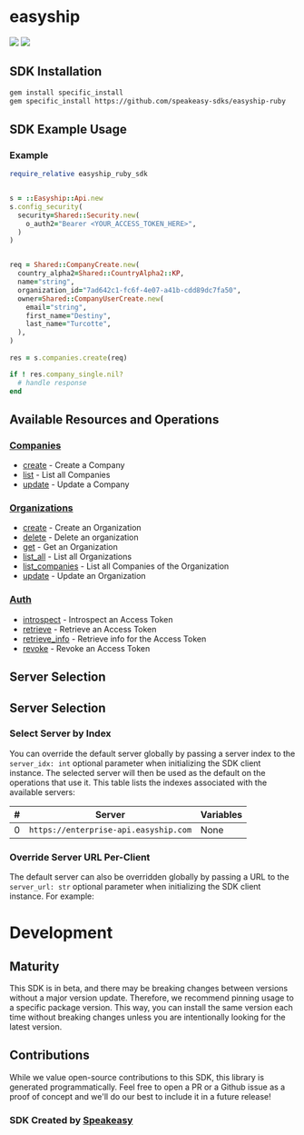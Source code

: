 # easyship

<div align="left">
    <a href="https://speakeasyapi.dev/"><img src="https://custom-icon-badges.demolab.com/badge/-Built%20By%20Speakeasy-212015?style=for-the-badge&logoColor=FBE331&logo=speakeasy&labelColor=545454" /></a>
    <a href="https://github.com/speakeasy-sdks/easyship-ruby.git/actions"><img src="https://img.shields.io/github/actions/workflow/status/speakeasy-sdks/easyship-ruby/speakeasy_sdk_generation.yml?style=for-the-badge" /></a>
    
</div>

<!-- Start SDK Installation [installation] -->
## SDK Installation

```bash
gem install specific_install
gem specific_install https://github.com/speakeasy-sdks/easyship-ruby 
```
<!-- End SDK Installation [installation] -->

<!-- Start SDK Example Usage [usage] -->
## SDK Example Usage

### Example

```ruby
require_relative easyship_ruby_sdk


s = ::Easyship::Api.new
s.config_security(
  security=Shared::Security.new(
    o_auth2="Bearer <YOUR_ACCESS_TOKEN_HERE>",
  )
)


req = Shared::CompanyCreate.new(
  country_alpha2=Shared::CountryAlpha2::KP,
  name="string",
  organization_id="7ad642c1-fc6f-4e07-a41b-cdd89dc7fa50",
  owner=Shared::CompanyUserCreate.new(
    email="string",
    first_name="Destiny",
    last_name="Turcotte",
  ),
)
    
res = s.companies.create(req)

if ! res.company_single.nil?
  # handle response
end

```
<!-- End SDK Example Usage [usage] -->

<!-- Start Available Resources and Operations [operations] -->
## Available Resources and Operations

### [Companies](docs/sdks/companies/README.md)

* [create](docs/sdks/companies/README.md#create) - Create a Company
* [list](docs/sdks/companies/README.md#list) - List all Companies
* [update](docs/sdks/companies/README.md#update) - Update a Company

### [Organizations](docs/sdks/organizations/README.md)

* [create](docs/sdks/organizations/README.md#create) - Create an Organization
* [delete](docs/sdks/organizations/README.md#delete) - Delete an organization
* [get](docs/sdks/organizations/README.md#get) - Get an Organization
* [list_all](docs/sdks/organizations/README.md#list_all) - List all Organizations
* [list_companies](docs/sdks/organizations/README.md#list_companies) - List all Companies of the Organization
* [update](docs/sdks/organizations/README.md#update) - Update an Organization

### [Auth](docs/sdks/auth/README.md)

* [introspect](docs/sdks/auth/README.md#introspect) - Introspect an Access Token
* [retrieve](docs/sdks/auth/README.md#retrieve) - Retrieve an Access Token
* [retrieve_info](docs/sdks/auth/README.md#retrieve_info) - Retrieve info for the Access Token
* [revoke](docs/sdks/auth/README.md#revoke) - Revoke an Access Token
<!-- End Available Resources and Operations [operations] -->

<!-- Start Server Selection [server] -->
## Server Selection

## Server Selection

### Select Server by Index

You can override the default server globally by passing a server index to the `server_idx: int` optional parameter when initializing the SDK client instance. The selected server will then be used as the default on the operations that use it. This table lists the indexes associated with the available servers:

| # | Server | Variables |
| - | ------ | --------- |
| 0 | `https://enterprise-api.easyship.com` | None |




### Override Server URL Per-Client

The default server can also be overridden globally by passing a URL to the `server_url: str` optional parameter when initializing the SDK client instance. For example:
<!-- End Server Selection [server] -->

<!-- Placeholder for Future Speakeasy SDK Sections -->

# Development

## Maturity

This SDK is in beta, and there may be breaking changes between versions without a major version update. Therefore, we recommend pinning usage
to a specific package version. This way, you can install the same version each time without breaking changes unless you are intentionally
looking for the latest version.

## Contributions

While we value open-source contributions to this SDK, this library is generated programmatically.
Feel free to open a PR or a Github issue as a proof of concept and we'll do our best to include it in a future release!

### SDK Created by [Speakeasy](https://docs.speakeasyapi.dev/docs/using-speakeasy/client-sdks)
